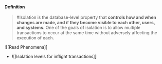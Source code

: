 #### Definition
> #Isolation is the database-level property that **controls how and when changes are made, and if they become visible to each other, users, and systems**. One of the goals of isolation is to allow multiple transactions to occur at the same time without adversely affecting the execution of each.

![[Read Phenomena]]

- ![[Isolation levels for inflight transactions]]